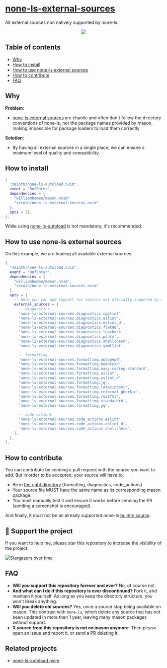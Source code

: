 # [none-ls-external-sources](https://github.com/Zeioth/none-ls-external-sources.nvim)
All external sources non natively supported by none-ls.

<div align="center">
  <a href="https://discord.gg/ymcMaSnq7d" rel="nofollow">
      <img src="https://img.shields.io/discord/1121138836525813760?color=azure&labelColor=6DC2A4&logo=discord&logoColor=black&label=Join the discord server&style=for-the-badge" data-canonical-src="https://img.shields.io/discord/1121138836525813760">
    </a>
</div>

## Table of contents

- [Why](#why)
- [How to install](#how-to-install)
- [How to use none-ls external sources](#how-to-use-none-ls-external-sources)
- [How to contribute](#how-to-contribute)
- [FAQ](#faq)

## Why
**Problem**:
* [none-ls external sources](https://github.com/nvimtools/none-ls-extras.nvim?tab=readme-ov-file#related-projects) are chaotic and often don't follow the directory conventions of none-ls, nor the package names provided by mason, making impossible for package loaders to load them correctly.

**Solution**:
* By having all external sources in a single place, we can ensure a minimum level of quality and compatibility.

## How to install

```lua
{
  "zeioth/none-ls-autoload.nvim",
  event = "BufEnter",
  dependencies = {
    "williamboman/mason.nvim"
    "zeioth/none-ls-external-sources.nvim"
  },
  opts = {},
},
```
While using [none-ls-autoload](https://github.com/Zeioth/none-ls-autoload.nvim) is not mandatory, it's recommended.

## How to use none-ls external sources
On this example, we are loading all available external sources.

```lua
{
  "zeioth/none-ls-autoload.nvim",
  event = "BufEnter",
  dependencies = {
    "williamboman/mason.nvim",
    "zeioth/none-ls-external-sources.nvim"
  },
  opts = {
    -- Here you can add support for sources not oficially suppored by none-ls.
    external_sources = {
      -- diagnostics
      'none-ls-external-sources.diagnostics.cpplint',
      'none-ls-external-sources.diagnostics.eslint',
      'none-ls-external-sources.diagnostics.eslint_d',
      'none-ls-external-sources.diagnostics.flake8',
      'none-ls-external-sources.diagnostics.luacheck',
      'none-ls-external-sources.diagnostics.psalm',
      'none-ls-external-sources.diagnostics.shellcheck',
      'none-ls-external-sources.diagnostics.yamllint',

      -- formatting
      'none-ls-external-sources.formatting.autopep8',
      'none-ls-external-sources.formatting.beautysh',
      'none-ls-external-sources.formatting.easy-coding-standard',
      'none-ls-external-sources.formatting.eslint',
      'none-ls-external-sources.formatting.eslint_d',
      'none-ls-external-sources.formatting.jq',
      'none-ls-external-sources.formatting.latexindent',
      'none-ls-external-sources.formatting.reformat_gherkin',
      'none-ls-external-sources.formatting.rustfmt',
      'none-ls-external-sources.formatting.standardrb',
      'none-ls-external-sources.formatting.yq',

      -- code actions
      'none-ls-external-sources.code_actions.eslint',
      'none-ls-external-sources.code_actions.eslint_d',
      'none-ls-external-sources.code_actions.shellcheck',
    },
  },
},
```

## How to contribute
You can contribute by sending a pull request with the source you want to add. But in order to be accepted, your source will have to:

* Be in [the right directory](https://github.com/Zeioth/none-ls-external-sources.nvim/tree/main/lua/none-ls-external-sources) (formatting, diagnostics, code_actions)
* Your source file MUST have the same name as its corresponding mason package.
* You must manually test it and ensure it works before sending the PR (sending a screenshot is encouraged).

And finally, it must not be an already supported none-ls [buintin source](https://github.com/nvimtools/none-ls.nvim/tree/main/lua/null-ls/builtins).

## 🌟 Support the project
If you want to help me, please star this repository to increase the visibility of the project.

[![Stargazers over time](https://starchart.cc/Zeioth/none-ls-external-sources.nvim.svg)](https://starchart.cc/Zeioth/none-ls-external-sources.nvim)

## FAQ

* **Will you support this repository forever and ever?** No, of course not.
* **And what can I do if this repository is ever discontinued?** Fork it, and maintain it yourself. As long as you keep the directory structure, you won't break anything.
* **Will you delete old sources?** Yes, once a source stop being available on mason. This contrast with `none-ls`, which delete any source that has not been updated in more than 1 year, leaving many mason packages without support.
* **X source from this repository is not on mason anymore**: Then please open an issue and report it, or send a PR deleting it.

## Related projects

* [none-ls-autoload.nvim](https://github.com/Zeioth/none-ls-autoload.nvim)
